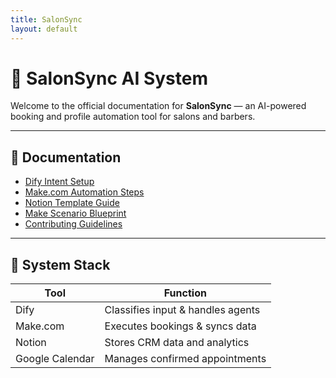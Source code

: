 ```yaml
---
title: SalonSync
layout: default
---
```


# 💈 SalonSync AI System

Welcome to the official documentation for **SalonSync** — an AI-powered booking and profile automation tool for salons and barbers.

---

## 📖 Documentation

- [Dify Intent Setup](dify/intents_prompt.md)
- [Make.com Automation Steps](make/Make_Automation_Steps.md)
- [Notion Template Guide](docs/SalonSync_Notion_Template.md)
- [Make Scenario Blueprint](docs/Make_Scenario_Blueprint.md)
- [Contributing Guidelines](CONTRIBUTING.md)

---

## 🔧 System Stack

| Tool            | Function                            |
|-----------------|-------------------------------------|
| Dify            | Classifies input & handles agents   |
| Make.com        | Executes bookings & syncs data      |
| Notion          | Stores CRM data and analytics       |
| Google Calendar | Manages confirmed appointments      |
